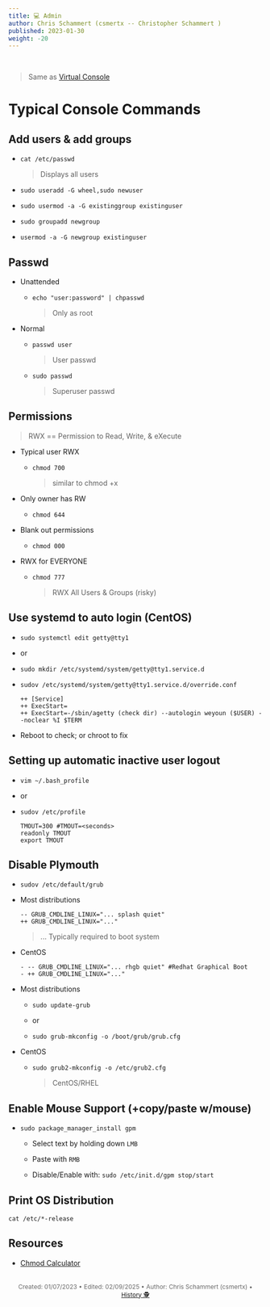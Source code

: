 ```yaml
---
title: 💻 Admin
author: Chris Schammert (csmertx -- Christopher Schammert )
published: 2023-01-30
weight: -20
---
```


<!-- The content of this website was written by Christopher Schammert aka Chris Schammert -->

<br />

> Same as [Virtual Console](/Linux/Assorted/vconsole)

# Typical Console Commands

## Add users & add groups

- ```cat /etc/passwd```

    > Displays all users

- ```sudo useradd -G wheel,sudo newuser```

- ```sudo usermod -a -G existinggroup existinguser```

- ```sudo groupadd newgroup```

- ```usermod -a -G newgroup existinguser```

## Passwd

- Unattended

    - ```echo "user:password" | chpasswd```

        > Only as root

- Normal

    - ```passwd user```

        > User passwd

    - ```sudo passwd```

        > Superuser passwd

## Permissions

> RWX == Permission to Read, Write, & eXecute

- Typical user RWX

    - ```chmod 700```

        > similar to chmod +x

- Only owner has RW

    - ```chmod 644```

- Blank out permissions

    - ```chmod 000```

- RWX for EVERYONE

    - ```chmod 777```

        > RWX All Users & Groups (risky)

## Use systemd to auto login (CentOS)

- ```sudo systemctl edit getty@tty1```

- or

- ```sudo mkdir /etc/systemd/system/getty@tty1.service.d```

- ```sudov /etc/systemd/system/getty@tty1.service.d/override.conf```

    ```
    ++ [Service]
    ++ ExecStart=
    ++ ExecStart=-/sbin/agetty (check dir) --autologin weyoun ($USER) --noclear %I $TERM
    ```

- Reboot to check; or chroot to fix

## Setting up automatic inactive user logout

- ```vim ~/.bash_profile```

- or

- ```sudov /etc/profile```

    ```
    TMOUT=300 #TMOUT=<seconds>
    readonly TMOUT
    export TMOUT
    ```

## Disable Plymouth

- ```sudov /etc/default/grub```

- Most distributions

    ```
    -- GRUB_CMDLINE_LINUX="... splash quiet"
    ++ GRUB_CMDLINE_LINUX="..."
    ```

    > ... Typically required to boot system
    
- CentOS

    ```
    - -- GRUB_CMDLINE_LINUX="... rhgb quiet" #Redhat Graphical Boot
    - ++ GRUB_CMDLINE_LINUX="..."
    ```

- Most distributions

    - ```sudo update-grub```

    - or

    - ```sudo grub-mkconfig -o /boot/grub/grub.cfg```

- CentOS

    - ```sudo grub2-mkconfig -o /etc/grub2.cfg```

        > CentOS/RHEL

## Enable Mouse Support (+copy/paste w/mouse)

- ```sudo package_manager_install gpm```

    - Select text by holding down ```LMB```

    - Paste with ```RMB```

    - Disable/Enable with: ```sudo /etc/init.d/gpm stop/start```

## Print OS Distribution

```cat /etc/*-release```

## Resources

- [Chmod Calculator](https://chmodcommand.com/)

<br />

<div style="text-align: center; font-size:12px; color:dimgray">
    Created: 01/07/2023 • Edited: 02/09/2025 • Author: Chris Schammert (csmertx) • 
    <a href="https://github.com/csmertx/csmertx.github.io/commits/main/content/Linux/Assorted/admin.md" 
       title="Github.com | csmertx \ csmertx.github.io \ commits \ main \ content \ Linux \ Assorted \ Admin">
       History 🕵️
    </a>
</div>